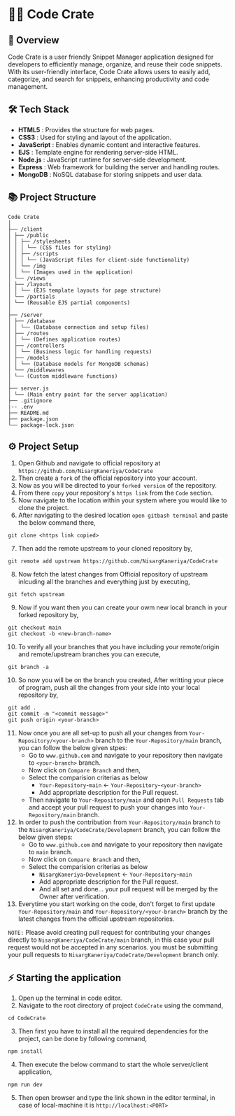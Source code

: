 # 👨‍💻 Code Crate

## 📜 Overview

Code Crate is a user friendly Snippet Manager application designed for developers to efficiently manage, organize, and reuse their code snippets. With its user-friendly interface, Code Crate allows users to easily add, categorize, and search for snippets, enhancing productivity and code management.

## 🛠️ Tech Stack

- **HTML5** : Provides the structure for web pages.
- **CSS3** : Used for styling and layout of the application.
- **JavaScript** : Enables dynamic content and interactive features.
- **EJS** : Template engine for rendering server-side HTML.
- **Node.js** : JavaScript runtime for server-side development.
- **Express** : Web framework for building the server and handling routes.
- **MongoDB** : NoSQL database for storing snippets and user data.

## 📚 Project Structure

```
Code Crate
│
├── /client
│ ├── /public
│ │ ├── /stylesheets
│ │ │ └── (CSS files for styling)
│ │ ├── /scripts
│ │ │ └── (JavaScript files for client-side functionality)
│ │ └── /img
│ │ └── (Images used in the application)
│ └── /views
│ ├── /layouts
│ │ └── (EJS template layouts for page structure)
│ └── /partials
│ └── (Reusable EJS partial components)
│
├── /server
│ ├── /database
│ │ └── (Database connection and setup files)
│ ├── /routes
│ │ └── (Defines application routes)
│ ├── /controllers
│ │ └── (Business logic for handling requests)
│ ├── /models
│ │ └── (Database models for MongoDB schemas)
│ └── /middlewares
│ └── (Custom middleware functions)
│
├── server.js
│ └── (Main entry point for the server application)
├── .gitignore
|-- .env
├── README.md
├── package.json
└── package-lock.json
```

## ⚙️ Project Setup

1. Open Github and navigate to official repository at ```https://github.com/NisargKaneriya/CodeCrate```
2. Then create a ```fork``` of the official repository into your account.
3. Now as you will be directed to your ```forked version``` of the repository.
4. From there ```copy``` your repository's ```https link``` from the ```Code``` section.
5. Now navigate to the location within your system where you would like to clone the project.
6. After navigating to the desired location ```open gitbash terminal``` and paste the below command there,
```
git clone <https link copied>
```
7. Then add the remote upstream to your cloned repository by,
```
git remote add upstream https://github.com/NisargKaneriya/CodeCrate
```
8. Now fetch the latest changes from Official repository of upstream inlcuding all the branches and everything just by executing,
```
git fetch upstream
```
9. Now if you want then you can create your owm new local branch in your forked repository by,
```
git checkout main
git checkout -b <new-branch-name>
```
10. To verify all your branches that you have including your remote/origin and remote/upstream branches you can execute,
```
git branch -a
```
10. So now you will be on the branch you created, After writting your piece of program, push all the changes from your side into your local repository by,
```
git add .
git commit -m "<commit message>"
git push origin <your-branch>
```
11. Now once you are all set-up to push all your changes from ```Your-Repository/<your-branch>``` branch to the ```Your-Repository/main``` branch, you can follow the below given stpes:
    - Go to ```www.github.com``` and navigate to your repository then navigate to ```<your-branch>``` branch.
    - Now click on ```Compare Branch``` and then,
    - Select the comparision criterias as below
        - ```Your-Repository```-```main``` <- ```Your-Repository```-```<your-branch>```
        - Add appropriate description for the Pull request.
    - Then navigate to ```Your-Repository/main``` and open ```Pull Requests``` tab and accept your pull request to push your changes into ```Your-Repository/main``` branch.
12. In order to push the contribution from ```Your-Repository/main``` branch to the ```NisargKaneriya/CodeCrate/Development``` branch, you can follow the below given steps:
    - Go to ```www.github.com``` and navigate to your repository then navigate to ```main``` branch.
    - Now click on ```Compare Branch``` and then,
    - Select the comparision criterias as below
        - ```NisargKaneriya```-```Development``` <- ```Your-Repository```-```main```
        - Add appropriate description for the Pull request.
        - And all set and done... your pull request will be merged by the Owner after verification.
13. Everytime you start working on the code, don't forget to first update ```Your-Repository/main``` and ```Your-Repository/<your-branch>``` branch by the latest changes from the official upstream repositories. 

```NOTE:``` Please avoid creating pull request for contributing your changes directly to ```NisargKaneriya/CodeCrate/main``` branch, in this case your pull request would not be accepted in any scenarios. 
you must be submitting your pull requests to ```NisargKaneriya/CodeCrate/Development``` branch only.

## ⚡ Starting the application

1. Open up the terminal in code editor.
2. Navigate to the root directory of project ```CodeCrate``` using the command,
```
cd CodeCrate
```
3. Then first you have to install all the required dependencies for the project, can be done by following command,
```
npm install
```
4. Then execute the below command to start the whole server/client application,
```
npm run dev 
```
5. Then open browser and type the link shown in the editor terminal, in case of local-machine it is ```http://localhost:<PORT>```